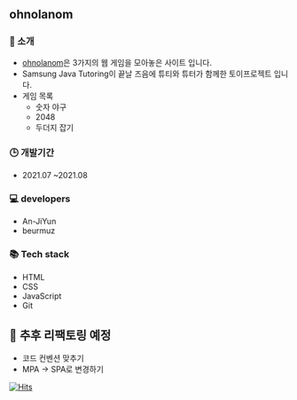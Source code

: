 ## ohnolanom
### 💎 소개
- [ohnolanom](https://beurmuz.github.io/ohnolanom/)은 3가지의 웹 게임을 모아놓은 사이트 입니다. 
- Samsung Java Tutoring이 끝날 즈음에 튜티와 튜터가 함께한 토이프로젝트 입니다. 
- 게임 목록
  - 숫자 야구
  - 2048
  - 두더지 잡기 

### 🕒 개발기간
- 2021.07 ~2021.08

### 💻 developers
- An-JiYun
- beurmuz

### 📚 Tech stack
- HTML
- CSS
- JavaScript
- Git

## 🔧 추후 리팩토링 예정 
- 코드 컨벤션 맞추기 
- MPA -> SPA로 변경하기 


[![Hits](https://hits.seeyoufarm.com/api/count/incr/badge.svg?url=https%3A%2F%2Fgithub.com%2Fbeurmuz%2Fohnolanom&count_bg=%23E0528A&title_bg=%23555555&icon=&icon_color=%23E7E7E7&title=VIEWS&edge_flat=true)](https://hits.seeyoufarm.com)
